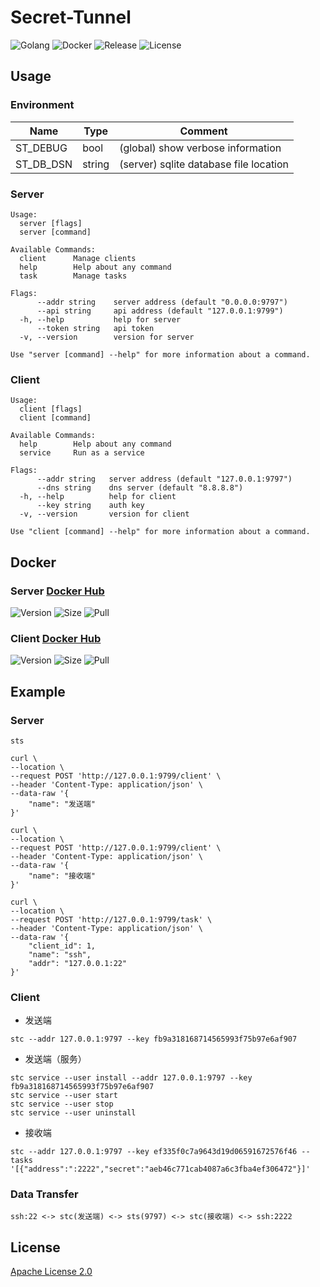 # Secret-Tunnel

![Golang](https://img.shields.io/github/workflow/status/starudream/secret-tunnel/Golang/master?label=Golang&style=for-the-badge)
![Docker](https://img.shields.io/github/workflow/status/starudream/secret-tunnel/Docker/master?label=Docker&style=for-the-badge)
![Release](https://img.shields.io/github/v/release/starudream/secret-tunnel?include_prereleases&style=for-the-badge)
![License](https://img.shields.io/github/license/starudream/secret-tunnel?style=for-the-badge)

## Usage

### Environment

| Name      | Type   | Comment                                |
|-----------|--------|----------------------------------------|
| ST_DEBUG  | bool   | (global) show verbose information      |
| ST_DB_DSN | string | (server) sqlite database file location |

### Server

```text
Usage:
  server [flags]
  server [command]

Available Commands:
  client      Manage clients
  help        Help about any command
  task        Manage tasks

Flags:
      --addr string    server address (default "0.0.0.0:9797")
      --api string     api address (default "127.0.0.1:9799")
  -h, --help           help for server
      --token string   api token
  -v, --version        version for server

Use "server [command] --help" for more information about a command.
```

### Client

```text
Usage:
  client [flags]
  client [command]

Available Commands:
  help        Help about any command
  service     Run as a service

Flags:
      --addr string   server address (default "127.0.0.1:9797")
      --dns string    dns server (default "8.8.8.8")
  -h, --help          help for client
      --key string    auth key
  -v, --version       version for client

Use "client [command] --help" for more information about a command.
```

## Docker

### Server [Docker Hub](https://hub.docker.com/r/starudream/secret-tunnel-server)

![Version](https://img.shields.io/docker/v/starudream/secret-tunnel-server?sort=semver&style=for-the-badge)
![Size](https://img.shields.io/docker/image-size/starudream/secret-tunnel-server?sort=semver&style=for-the-badge)
![Pull](https://img.shields.io/docker/pulls/starudream/secret-tunnel-server?style=for-the-badge)

### Client [Docker Hub](https://hub.docker.com/r/starudream/secret-tunnel-client)

![Version](https://img.shields.io/docker/v/starudream/secret-tunnel-client?sort=semver&style=for-the-badge)
![Size](https://img.shields.io/docker/image-size/starudream/secret-tunnel-client?sort=semver&style=for-the-badge)
![Pull](https://img.shields.io/docker/pulls/starudream/secret-tunnel-client?style=for-the-badge)

## Example

### Server

```shell
sts
```

```shell
curl \
--location \
--request POST 'http://127.0.0.1:9799/client' \
--header 'Content-Type: application/json' \
--data-raw '{
    "name": "发送端"
}'
```

```shell
curl \
--location \
--request POST 'http://127.0.0.1:9799/client' \
--header 'Content-Type: application/json' \
--data-raw '{
    "name": "接收端"
}'
```

```shell
curl \
--location \
--request POST 'http://127.0.0.1:9799/task' \
--header 'Content-Type: application/json' \
--data-raw '{
    "client_id": 1,
    "name": "ssh",
    "addr": "127.0.0.1:22"
}'
```

### Client

- 发送端

```shell
stc --addr 127.0.0.1:9797 --key fb9a318168714565993f75b97e6af907
```

- 发送端（服务）

```shell
stc service --user install --addr 127.0.0.1:9797 --key fb9a318168714565993f75b97e6af907
stc service --user start
stc service --user stop
stc service --user uninstall
```

- 接收端

```shell
stc --addr 127.0.0.1:9797 --key ef335f0c7a9643d19d06591672576f46 --tasks '[{"address":":2222","secret":"aeb46c771cab4087a6c3fba4ef306472"}]'
```

### Data Transfer

```text
ssh:22 <-> stc(发送端) <-> sts(9797) <-> stc(接收端) <-> ssh:2222
```

## License

[Apache License 2.0](./LICENSE)
